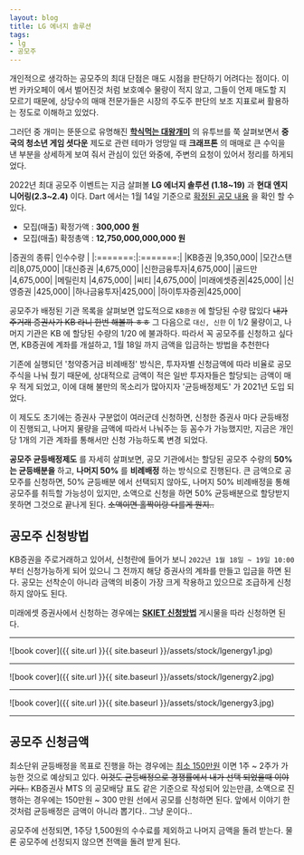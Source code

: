```yaml
---
layout: blog
title: LG 에너지 솔루션
tags:
- lg
- 공모주
---
```


개인적으로 생각하는 공모주의 최대 단점은 매도 시점을 판단하기 어려다는 점이다. 이번 카카오페이 에서 벌어진것 처럼 보호예수 물량이 적지 않고, 그들이 언제 매도할 지 모르기 때문에, 상당수의 매매 전문가들은 시장의 주도주 판단의 보조 지표로써 활용하는 정도로 이해하고 있었다.

그러던 중 개미는 뚠뚠으로 유명해진 **[학식먹는 대왕개미](https://www.youtube.com/c/%ED%95%99%EC%8B%9D%EB%A8%B9%EB%8A%94%EB%8C%80%EC%99%95%EA%B0%9C%EB%AF%B8)** 의 유투브를 쭉 살펴보면서 **중국의 청소년 게임 셧다운** 제도로 관련 테마가 엉망일 때 **크래프톤** 의 매매로 큰 수익을 낸 부분을 상세하게 보여 줘서 관심이 있던 와중에, 주변의 요청이 있어서 정리를 하게되었다.

2022년 최대 공모주 이벤트는 지금 살펴볼 **LG 에너지 솔루션 (1.18~19)** 과 **현대 엔지니어링(2.3~2.4)** 이다. Dart 에서는 1월 14일 기준으로 <span style="color:var(--accent);"> [확정된 공모 내용](https://dart.fss.or.kr/dsaf001/main.do?rcpNo=20220114000408) </span> 을 확인 할 수 있다.

- 모집(매출) 확정가액 : **300,000 원**
- 모집(매출) 확정총액 : **12,750,000,000,000 원**

|증권의 종류| 인수수량 |
|:=======:|:=======:|
|KB증권    |9,350,000|
|모간스탠리|8,075,000|
|대신증권	|4,675,000|
|신한금융투자|4,675,000|
|골드만	    |4,675,000|
|메릴린치 	|4,675,000|
|씨티      |4,675,000|
|미래에셋증권|425,000|
|신영증권	|425,000|
|하나금융투자|425,000|
|하이투자증권|425,000|

공모주가 배정된 기관 목록을 살펴보면 압도적으로 `KB증권` 에 할당된 수량 많있다 <strike> 내가 주거래 증권사가 KB 라니 한번 해볼까 ㅎㅎ</strike> 그 다음으로 `대신, 신한` 이 1/2 물량이고, 나머지 기관은 KB 에 할당된 수량의 1/20 에 불과하다. 따라서 꼭 공모주를 신청하고 싶다면, KB증권에 계좌를 개설하고, 1월 18일 까지 금액을 입금하는 방법을 추천한다 

기존에 실행되던 <span style="color:var(--accent);">'청약증거금 비례배정'</span> 방식은, 투자자별 신청금액에 따라 비율로 공모주식을 나눠 줬기 때문에, 상대적으로 금액이 적은 일반 투자자들은 할당되는 금액이 매우 적게 되었고, 이에 대해 불만의 목소리가 많아지자 <span style="color:var(--accent);"> '균등배정제도' </span> 가 2021년 도입 되었다. 

이 제도도 초기에는 증권사 구분없이 여러군데 신청하면, 신청한 증권사 마다 균등배정이 진행되고, 나머지 물량을  금액에 따라서 나눠주는 등 꼼수가 가능했지만, 지금은 개인당 1개의 기관 계좌를 통해서만 신청 가능하도록 변경 되었다. 

**공모주 균등배정제도** 를 자세히 살펴보면, 공모 기관에서는 할당된 공모주 수량의 **50% 는 균등배분을** 하고, **나머지 50%** 를 **비례배정** 하는 방식으로 진행된다. 큰 금액으로 공모주를 신청하면, 50% 균등배분 에서 선택되지 않아도, 나머지 50% 비례배정을 통해 공모주를 취득할 가능성이 있지만, 소액으로 신청을 하면 50% 균등배분으로 할당받지 못하면 그것으로 끝나게 된다. <strike>소액이면 홀짝이랑 다를게 뭔지.. </strike>

## 공모주 신청방법

KB증권을 주로거래하고 있어서, 신청란에 들어가 보니 `2022년 1월 18일 ~ 19일 10:00` 부터 신청가능하게 되어 있으니 그 전까지 해당 증권사의 계좌를 만들고 입금을 하면 된다. 공모는 선착순이 아니라 금액의 비중이 가장 크게 작용하고 있으므로 조급하게 신청하지 않아도 된다.

미래에셋 증권사에서 신청하는 경우에는 **[SKIET 신청방법](https://j-windy.tistory.com/779)** 게시물을 따라 신청하면 된다.

<hr>

![book cover]({{ site.url }}{{ site.baseurl }}/assets/stock/lgenergy1.jpg)

<hr>

![book cover]({{ site.url }}{{ site.baseurl }}/assets/stock/lgenergy2.jpg)

<hr>

![book cover]({{ site.url }}{{ site.baseurl }}/assets/stock/lgenergy3.jpg)

<hr>

## 공모주 신청금액

최소단위 균등배정을 목표로 진행을 하는 경우에는 <span style="color:var(--strong);"> [최소 150만원](https://www.chosun.com/economy/money/2022/01/13/RMCZWU3SHRD63NDUZTKYLRXUOQ/) </span> 이면 1주 ~ 2주가 가능한 것으로 예상되고 있다. <strike>이것도 균등배정으로 경쟁률에서 내가 선택 되었을때 이야기다..</strike>  KB증권사 MTS 의 공모배당 표도 같은 기준으로 작성되어 있는만큼, 소액으로 진행하는 경우에는 150만원 ~ 300 만원 선에서 공모를 신청하면 된다. 앞에서 이야기 한 것처럼 균등배정은 금액이 아니라 뽑기다.. 그냥 운이다..

공모주에 선정되면, 1주당 1,500원의 수수료를 제외하고 나머지 금액을 돌려 받는다. 물론 공모주에 선정되지 않으면 전액을 돌려 받게 된다.